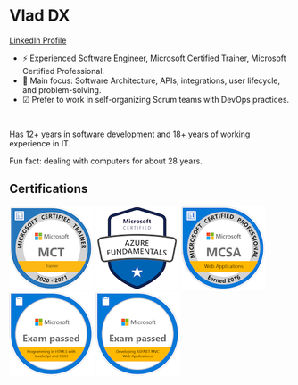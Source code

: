 # Vlad DX

<!-- <img width="200" height="200" src="./docs/img/vlad-dx-200x200.jpg" style="margin: 10px 30px 20px 0; float: left;" /> -->

[LinkedIn Profile](https://www.linkedin.com/in/vladimirserykh)

- ⚡ Experienced Software Engineer, Microsoft Certified Trainer, Microsoft Certified Professional.
- 🚩 Main focus: Software Architecture, APIs, integrations, user lifecycle, and problem-solving.
- ☑ Prefer to work in self-organizing Scrum teams with DevOps practices.

<br style="clear: left;">

Has 12+ years in software development and 18+ years of working experience in IT.

Fun fact: dealing with computers for about 28 years.

## Certifications

[![Microsoft Certified Trainer (2020-2021)](./docs/img/microsoft-certified-trainer-2020-2021.png)](https://www.youracclaim.com/badges/768a6dde-7b40-4bdb-b73c-1dd89f519576/public_url)
[![Microsoft Certified: Azure Fundamentals](./docs/img/microsoft-certified-azure-fundamentals.png)](https://www.youracclaim.com/badges/14b5b142-7160-4cba-a226-74afa7fbcc2b/public_url)
[![MCSA: Web Applications - Certified 2016](./docs/img/mcsa-web-applications-certified-2016.png)](https://www.youracclaim.com/badges/2455b07d-fe29-4e80-96a2-32d88c3b84fb/public_url)
[![Exam 480: Programming in HTML5 with JavaScript and CSS3](./docs/img/exam-480-programming-in-html5-with-javascript-and-css3.png)](https://www.youracclaim.com/badges/01bd792c-f6c2-42d1-b0d4-73e5bd543994/public_url)
[![Exam 486: Developing ASP.NET MVC Web Applications](./docs/img/exam-486-developing-asp-net-mvc-web-applications.png)](https://www.youracclaim.com/badges/c30aca54-dd2c-46ad-b382-09db51789091/public_url)
